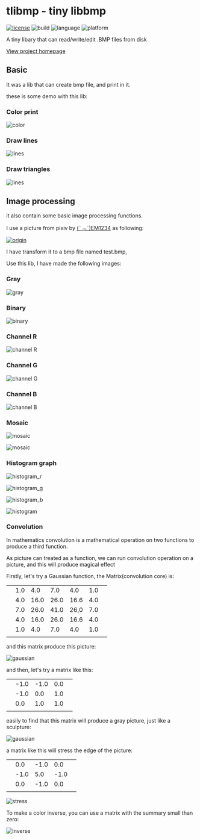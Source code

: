 # tlibmp - tiny libbmp

[![license](https://img.shields.io/github/license/mashape/apistatus.svg?maxAge=2592000)](http://opensource.org/licenses/MIT)
![build](https://img.shields.io/badge/build-success-brightgreen.svg)
![language](https://img.shields.io/badge/language-C-green.svg)
![platform](https://img.shields.io/badge/platform-POSIX--compatible-lightgray.svg)

A tiny libary that can read/write/edit .BMP files from disk

[View project homepage](http://www.short-circuits.org/tlibmp/index.html)

## Basic

It was a lib that can create bmp file, and print in it.

these is some demo with this lib:

### Color print
![color](http://www.short-circuits.org/tlibmp/out_color.bmp)

### Draw lines
![lines](http://www.short-circuits.org/tlibmp/out_lines.bmp)

### Draw triangles
![lines](http://www.short-circuits.org/tlibmp/out_triangle.bmp)

## Image processing

it also contain some basic	image processing functions.

I use a picture from pixiv by
[(ˉ﹃ˉ)EM1234](https://www.pixiv.net/member.php?id=8467971) as following:

[![origin](http://www.short-circuits.org/tlibmp/test.bmp)](https://www.pixiv.net/member_illust.php?mode=medium&amp;illust_id=61057871)

I have transform it to a bmp file named test.bmp,

Use this lib, I have made the following images:

### Gray

![gray](http://www.short-circuits.org/tlibmp/out_gray.bmp)

### Binary

![binary](http://www.short-circuits.org/tlibmp/out_binary.bmp)

### Channel R

![channel R](http://www.short-circuits.org/tlibmp/out_channel_r.bmp)

### Channel G

![channel G](http://www.short-circuits.org/tlibmp/out_channel_g.bmp)

### Channel B

![channel B](http://www.short-circuits.org/tlibmp/out_channel_b.bmp)

### Mosaic

![mosaic](http://www.short-circuits.org/tlibmp/out_block_mosaic.bmp)

![mosaic](http://www.short-circuits.org/tlibmp/out_mosaic.bmp)

### Histogram graph

![histogram_r](http://www.short-circuits.org/tlibmp/out_histogram_r.bmp)

![histogram_g](http://www.short-circuits.org/tlibmp/out_histogram_g.bmp)

![histogram_b](http://www.short-circuits.org/tlibmp/out_histogram_b.bmp)

![histogram](http://www.short-circuits.org/tlibmp/out_histogram.bmp)

### Convolution

In mathematics convolution is a mathematical operation on two functions to produce a third function. 

As picture can treated as a function, we can run convolution operation on a picture, and this will produce magical effect

Firstly, let's try a Gaussian function, the Matrix(convolution core) is:

|     |     |     |     |     |     |     |
|-----|-----|-----|-----|-----|-----|-----|
|     |  1.0|  4.0|  7.0|  4.0|  1.0|     |
|     |  4.0| 16.0| 26.0| 16.6|  4.0|     |
|     |  7.0| 26.0| 41.0| 26,0|  7.0|     |
|     |  4.0| 16.0| 26.0| 16.6|  4.0|     |
|     |  1.0|  4.0|  7.0|  4.0|  1.0|     |
|     |     |     |     |     |     |     |

and this matrix produce this picture:

![gaussian](http://www.short-circuits.org/tlibmp/out_conv0.bmp)

and then, let's try a matrix like this:

|     |     |     |     |     |
|-----|-----|-----|-----|-----|
|     | -1.0| -1.0|  0.0|     |
|     | -1.0|  0.0|  1.0|     |
|     |  0.0|  1.0|  1.0|     |
|     |     |     |     |     |

easily to find that this matrix will produce a gray picture, just like a sculpture:

![gaussian](http://www.short-circuits.org/tlibmp/out_conv1.bmp)

a matrix like this will stress the edge of the picture:

|     |     |     |     |     |
|-----|-----|-----|-----|-----|
|     |  0.0| -1.0|  0.0|     |
|     | -1.0|  5.0| -1.0|     |
|     |  0.0| -1.0|  0.0|     |
|     |     |     |     |     |


![stress](http://www.short-circuits.org/tlibmp/out_conv2.bmp)

To make a color inverse, you can use a matrix with the summary small than zero:

![inverse](http://www.short-circuits.org/tlibmp/out_inverse.bmp)
